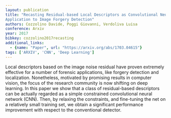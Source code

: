 ```yaml
---
layout: publication
title: "Recasting Residual-based Local Descriptors as Convolutional Neural Networks: an
Application to Image Forgery Detection"
authors: Cozzolino Davide, Poggi Giovanni, Verdoliva Luisa
conference: Arxiv
year: 2017
bibkey: cozzolino2017recasting
additional_links:
  - {name: "Paper", url: "https://arxiv.org/abs/1703.04615"}
tags: ['ARXIV', 'CNN', 'Deep Learning']
---
```

Local descriptors based on the image noise residual have proven extremely
effective for a number of forensic applications, like forgery detection and
localization. Nonetheless, motivated by promising results in computer vision,
the focus of the research community is now shifting on deep learning. In this
paper we show that a class of residual-based descriptors can be actually
regarded as a simple constrained convolutional neural network (CNN). Then, by
relaxing the constraints, and fine-tuning the net on a relatively small training
set, we obtain a significant performance improvement with respect to the
conventional detector.
